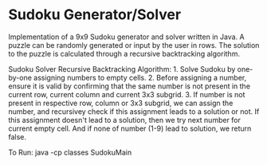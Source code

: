 # Sudoku Generator/Solver

Implementation of a 9x9 Sudoku generator and solver written in Java. 
A puzzle can be randomly generated or input by the user in rows. 
The solution to the puzzle is calculated through a recursive backtracking algorithm.

Sudoku Solver Recursive Backtracking Algorithm:
    1. Solve Sudoku by one-by-one assigning numbers to empty cells.
    2. Before assigning a number, ensure it is valid by confirming that the same number is not present in the current row, current column and current 3x3 subgrid.
    3. If number is not present in respective row, column or 3x3 subgrid, we can assign the number, and recursivey check if this assignment leads to a solution or not. If this assignment doesn't lead to a solution, then we try next number for current empty cell. And if none of number (1-9) lead to solution, we return false.
  
  
To Run:
  java -cp classes SudokuMain
